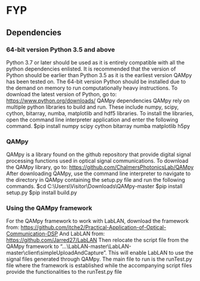 # FYP
##  Dependencies
### 64-bit version Python 3.5 and above
Python 3.7 or later should be used as it is entirely compatible with all the python dependencies enlisted. It is recommended that the version of Python should be earlier than Python 3.5 as it is the earliest version QAMpy has been tested on. The 64-bit version Python should be installed due to the demand on memory to run computationally heavy instructions. To download the latest version of Python, go to: https://www.python.org/downloads/ 
QAMpy dependencies
QAMpy rely on multiple python libraries to build and run. These include numpy, scipy, cython, bitarray, numba, matplotlib and hdf5 libraries. To install the libraries, open the command line interpreter application and enter the following command.
$pip install numpy scipy cython bitarray numba matplotlib h5py

### QAMpy
QAMpy is a library found on the github repository that provide digital signal processing functions used in optical signal communications. To download the QAMpy library, go to: 
https://github.com/ChalmersPhotonicsLab/QAMpy
After downloading QAMpy, use the command line interpreter to navigate to the directory in QAMpy containing the setup.py file and run the following commands.
$cd C:\Users\Visitor\Downloads\QAMpy-master
$pip install setup.py
$pip install build.py
 
### Using the QAMpy framework
For the QAMpy framework to work with LabLAN, download the framework from: https://github.com/itche2/Practical-Application-of-Optical-Communication-DSP 
And LabLAN from: https://github.com/Jarred27/LabLAN 
Then relocate the script file from the QAMpy framework to “…\LabLAN-master\LabLAN-master\client\simpleUploadAndCapture”. This will enable LabLAN to use the signal files generated through QAMpy.
The main file to run is the runTest.py file where the framework is established while the accompanying script files provide the functionalities to the runTest.py file
